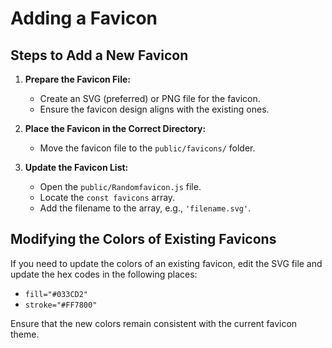 # Adding a Favicon

## Steps to Add a New Favicon

1. **Prepare the Favicon File:**

   - Create an SVG (preferred) or PNG file for the favicon.
   - Ensure the favicon design aligns with the existing ones.

2. **Place the Favicon in the Correct Directory:**

   - Move the favicon file to the `public/favicons/` folder.

3. **Update the Favicon List:**
   - Open the `public/Randomfavicon.js` file.
   - Locate the `const favicons` array.
   - Add the filename to the array, e.g., `'filename.svg'`.

## Modifying the Colors of Existing Favicons

If you need to update the colors of an existing favicon, edit the SVG file and update the hex codes in the following places:

- `fill="#033CD2"`
- `stroke="#FF7800"`

Ensure that the new colors remain consistent with the current favicon theme.
